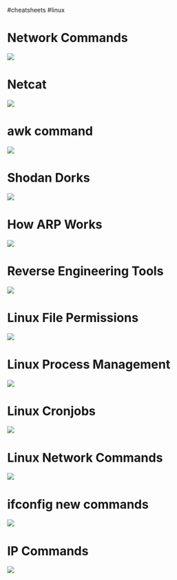 #cheatsheets #linux

# Network Commands

![](https://i.imgur.com/VCSzVcA.jpeg)

# Netcat

![](https://i.imgur.com/ELff87t.jpeg)

# awk command

![](https://i.imgur.com/L3RokGS.png)

# Shodan Dorks

![](https://i.imgur.com/YGGaD2Y.jpeg)

# How ARP Works

![](https://i.imgur.com/cKibjjl.jpeg)

# Reverse Engineering Tools

![](https://i.imgur.com/3ypU9YW.jpeg)
# Linux File Permissions

![](https://i.imgur.com/2l2JYnK.jpeg)
# Linux Process Management

![](https://i.imgur.com/WypYpFY.jpeg)
# Linux Cronjobs

![](https://i.imgur.com/829p85f.jpeg)
# Linux Network Commands

![](https://i.imgur.com/jeHQG6O.jpeg)
# ifconfig new commands

![](https://i.imgur.com/07cO865.png)
# IP Commands

![](https://i.imgur.com/0APuGFF.jpeg)



